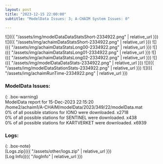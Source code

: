 ```yaml
---
layout: post
title: "2023-12-15 22:00:00"
subtitle: "ModelData Issues: 3; A-CHAIM System Issues: 0"

---
```


![]({{ "/assets/img/modelDataDataStatsShort-2334922.png" | relative_url }})
![]({{ "/assets/img/achaimDataStatsShort-2334922.png" | relative_url }})
![]({{ "/assets/img/achaimDataStatsLong00-2334922.png" | relative_url }})
![]({{ "/assets/img/achaimDataStatsLong01-2334922.png" | relative_url }})
![]({{ "/assets/img/achaimDataStatsLong02-2334922.png" | relative_url }})
![]({{ "/assets/img/modelDataDataStats-2334922.png" | relative_url }})
![]({{ "/assets/img/modelDataStationStats-2334922.png" | relative_url }})
![]({{ "/assets/img/achaimRunTime-2334922.png" | relative_url }})


### ModelData Issues:  
  
{: .box-warning}  
 ModelData report for 15-Dec-2023 22:15:20   
 /home2/achaim1/A-CHAIM/modelData/2023/349/22/modelData.mat   
 0% of all possible stations for IONO were downloaded. x2718   
 0% of all possible stations for SENTINEL were downloaded. x438   
 0% of all possible stations for KARTVERKET were downloaded. x6939   
  


### Logs:  
  
{: .box-note}  
[Logs.zip]({{ "/assets/other/logs.zip" | relative_url }})  
[Log Info]({{ "/logInfo" | relative_url }})  
